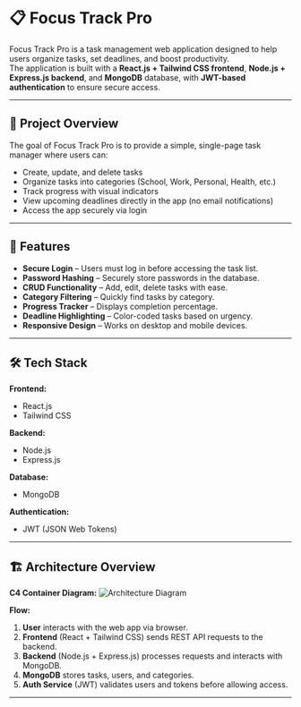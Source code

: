 # 📋 Focus Track Pro

Focus Track Pro is a task management web application designed to help users organize tasks, set deadlines, and boost productivity.  
The application is built with a **React.js + Tailwind CSS frontend**, **Node.js + Express.js backend**, and **MongoDB** database, with **JWT-based authentication** to ensure secure access.

---

## 📌 Project Overview
The goal of Focus Track Pro is to provide a simple, single-page task manager where users can:
- Create, update, and delete tasks
- Organize tasks into categories (School, Work, Personal, Health, etc.)
- Track progress with visual indicators
- View upcoming deadlines directly in the app (no email notifications)
- Access the app securely via login

---

## 🎯 Features
- **Secure Login** – Users must log in before accessing the task list.
- **Password Hashing** – Securely store passwords in the database.
- **CRUD Functionality** – Add, edit, delete tasks with ease.
- **Category Filtering** – Quickly find tasks by category.
- **Progress Tracker** – Displays completion percentage.
- **Deadline Highlighting** – Color-coded tasks based on urgency.
- **Responsive Design** – Works on desktop and mobile devices.

---

## 🛠️ Tech Stack
**Frontend:**  
- React.js  
- Tailwind CSS  

**Backend:**  
- Node.js  
- Express.js  

**Database:**  
- MongoDB  

**Authentication:**  
- JWT (JSON Web Tokens)  

---

## 🏗️ Architecture Overview

**C4 Container Diagram:**
![Architecture Diagram](screenshots/architecture.png)

**Flow:**
1. **User** interacts with the web app via browser.  
2. **Frontend** (React + Tailwind CSS) sends REST API requests to the backend.  
3. **Backend** (Node.js + Express.js) processes requests and interacts with MongoDB.  
4. **MongoDB** stores tasks, users, and categories.  
5. **Auth Service** (JWT) validates users and tokens before allowing access.  

---

